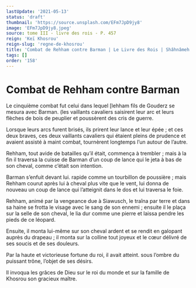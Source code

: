 ```yaml
---
lastUpdate: '2021-05-13'
status: 'draft'
thumbnail: 'https://source.unsplash.com/EFm7JpD9jy8'
image: 'EFm7JpD9jy8.jpeg'
source: tome III - livre des rois - P. 457
reign: 'Keï Khosrou'
reign-slug: 'regne-de-khosrou'
title: 'Combat de Rehham contre Barman | Le Livre des Rois | Shâhnâmeh'
tags: []
order: '158'
---
```


# Combat de Rehham contre Barman

Le cinquième combat fut celui dans lequel [lehham fils de Gouderz se mesura avec Barman. (les vaillants cavaliers saisirent leur arc et leurs flèches de bois de peuplier et poussèrent des cris de guerre.

Lorsque leurs arcs furent brisés, ils prirent leur lance et leur épée ; et ces deux braves, ces deux vaillants cavaliers qui étaient pleins de prudence et avaient assisté à maint combat, tournèrent longtemps l’un autour de l’autre.

Rehham, tout avide de batailles qu’il était, commença à trembler ; mais à la fin il traversa la cuisse de Barman d’un coup de lance qui le jeta à bas de son cheval, comme c’était son intention.

Barman s’enfuit devant lui. rapide comme un tourbillon de poussière ; mais Rehham courut après lui à cheval plus vite que le vent, lui donna de nouveau un coup de lance qui l’atteignit dans le dos et lui traversa le foie.

Rehham, animé par la vengeance due à Siawusch, le traîna par terre et dans sa haine se frotta le visage avec le sang de son ennemi ; ensuite il le plaça sur la selle de son cheval, le lia dur comme une pierre et laissa pendre les pieds de ce léopard.

Ensuite, il monta lui-même sur son cheval ardent et se rendit en galopant auprès du drapeau ; il monta sur la colline tout joyeux et le cœur délivré de ses soucis et de ses douleurs.

Par la haute et victorieuse fortune du roi, il avait atteint. sous l’ombre du puissant trône, l’objet de ses désirs.

Il invoqua les grâces de Dieu sur le roi du monde et sur la famille de Khosrou son gracieux maître.
